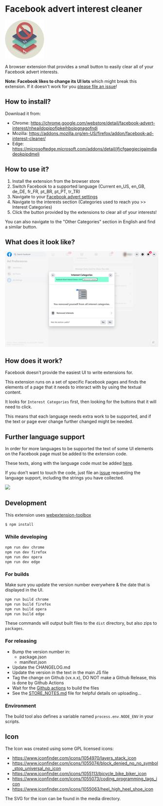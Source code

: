 # Facebook advert interest cleaner

![Icon](https://github.com/addshore/browser-facebook-advert-interest-cleaner/blob/master/app/images/icon128.png)

A browser extension that provides a small button to easily clear all of your Facebook advert interests.

**Note: Facebook likes to change its UI lots** which might break this extension. If it doesn't work for you [please file an issue](https://github.com/addshore/browser-facebook-advert-interest-cleaner/issues)!

## How to install?

Download it from:

 - Chrome: https://chrome.google.com/webstore/detail/facebook-advert-interest/nheaildopjpofjpkeihboipgnagofndi
 - Mozilla:  https://addons.mozilla.org/en-US/firefox/addon/facebook-ad-interest-cleaner/
 - Edge: https://microsoftedge.microsoft.com/addons/detail/jfjcfgaegiecjgaimdiadeokpipdmeli

## How to use it?

 1) Install the extension from the browser store
 2) Switch Facebook to a supported language (Current en_US, en_GB, de_DE, fr_FR, pt_BR, pt_PT, tr_TR)
 3) Navigate to your [Facebook advert settings](https://www.facebook.com/adpreferences/ad_settings)
 4) Navigate to the interests section (Categories used to reach you >> Interest Categories)
 5) Click the button provided by the extensions to clear all of your interests!

You can also navigate to the "Other Categories" section in English and find a similar button.

## What does it look like?

![](./media/screenshot-1280x800.png)

## How does it work?

Facebook doesn't provide the easiest UI to write extensions for.

This extension runs on a set of specific Facebook pages and finds the elements of a page that it needs to interact with by using the textual content.

It looks for `Interest Categories` first, then looking for the buttons that it will need to click.

This means that each language needs extra work to be supported, and if the text or page ever change further changed might be needed.

## Further language support

In order for more languages to be supported the text of some UI elements on the Facebook page must be added to the extension code.

These texts, along with the language code must be added [here](https://github.com/addshore/browser-facebook-advert-interest-cleaner/blob/master/app/scripts/adpreferences-ad_settings.js).

If you don't want to touch the code, just file an [issue](https://github.com/addshore/browser-facebook-advert-interest-cleaner/issues) requesting the language support, including the strings you have collected.

![](https://i.imgur.com/q9Yl7Ux.png)

## Development

This extension uses [webextension-toolbox](https://github.com/HaNdTriX/webextension-toolbox)

    $ npm install

### While developing

    npm run dev chrome
    npm run dev firefox
    npm run dev opera
    npm run dev edge

### For builds

Make sure you update the version number everywhere & the date that is displayed in the UI.

    npm run build chrome
    npm run build firefox
    npm run build opera
    npm run build edge

These commands will output built files to the `dist` directory, but also zips to `packages`.

### For releasing

- Bump the version number in:
  - package.json
  - manifest.json
- Update the CHANGELOG.md
- Update the version in the text in the main JS file
- Tag the change on Github (vx.x.x), DO NOT make a Github Release, this is done by Github Actions
- Wait for the [Github actions](https://github.com/addshore/browser-facebook-advert-interest-cleaner/actions) to build the files
- See the [STORE_NOTES.md](./STORE_NOTES.md) file for helpful details on uploading...

### Environment

The build tool also defines a variable named `process.env.NODE_ENV` in your scripts. 

## Icon

The Icon was created using some GPL licensed icons:
 - https://www.iconfinder.com/icons/1054970/layers_stack_icon
 - https://www.iconfinder.com/icons/1055074/block_denied_no_no_symbol_stop_universal_no_icon
 - https://www.iconfinder.com/icons/1055113/bicycle_bike_biker_icon
 - https://www.iconfinder.com/icons/1055073/coding_programming_tags_icon
 - https://www.iconfinder.com/icons/1055063/heel_high_heel_shoe_icon

The SVG for the icon can be found in the media directory.
